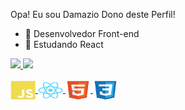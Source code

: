 Opa! Eu sou Damazio Dono deste Perfil!

- 🔭 Desenvolvedor Front-end
- 🌱 Estudando React
<div align="start">
  <a href="https://github.com/WendersonDamazio">
  <img height="180em" src="https://github-readme-stats.vercel.app/api?username=WendersonDamazio&show_icons=true&theme=ommix&include_all_commits=true&count_private=true"/>
  <img height="180em" src="https://github-readme-stats.vercel.app/api/top-langs/?username=WendersonDamazio&layout=compact&langs_count=7&theme=ommix"/>
</div>
<div style="display: inline_block"><br>
  <img align="center" alt="Rafa-Js" height="30" width="40" src="https://raw.githubusercontent.com/devicons/devicon/master/icons/javascript/javascript-plain.svg">
  <img align="center" alt="Rafa-React" height="30" width="40" src="https://raw.githubusercontent.com/devicons/devicon/master/icons/react/react-original.svg">
  <img align="center" alt="Rafa-HTML" height="30" width="40" src="https://raw.githubusercontent.com/devicons/devicon/master/icons/html5/html5-original.svg">
  <img align="center" alt="Rafa-CSS" height="30" width="40" src="https://raw.githubusercontent.com/devicons/devicon/master/icons/css3/css3-original.svg">
</div>
  
  ##
